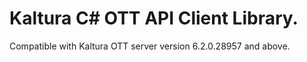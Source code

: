 # Kaltura C# OTT API Client Library.
Compatible with Kaltura OTT server version 6.2.0.28957 and above.
